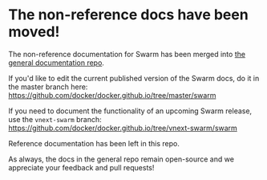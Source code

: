 # The non-reference docs have been moved!

The non-reference documentation for Swarm has been merged into
[the general documentation repo](https://github.com/docker/docker.github.io).

If you'd like to edit the current published version of the Swarm docs, 
do it in the master branch here:
https://github.com/docker/docker.github.io/tree/master/swarm

If you need to document the functionality of an upcoming Swarm release,
use the `vnext-swarm` branch:
https://github.com/docker/docker.github.io/tree/vnext-swarm/swarm

Reference documentation has been left in this repo.

As always, the docs in the general repo remain open-source and we appreciate
your feedback and pull requests!
